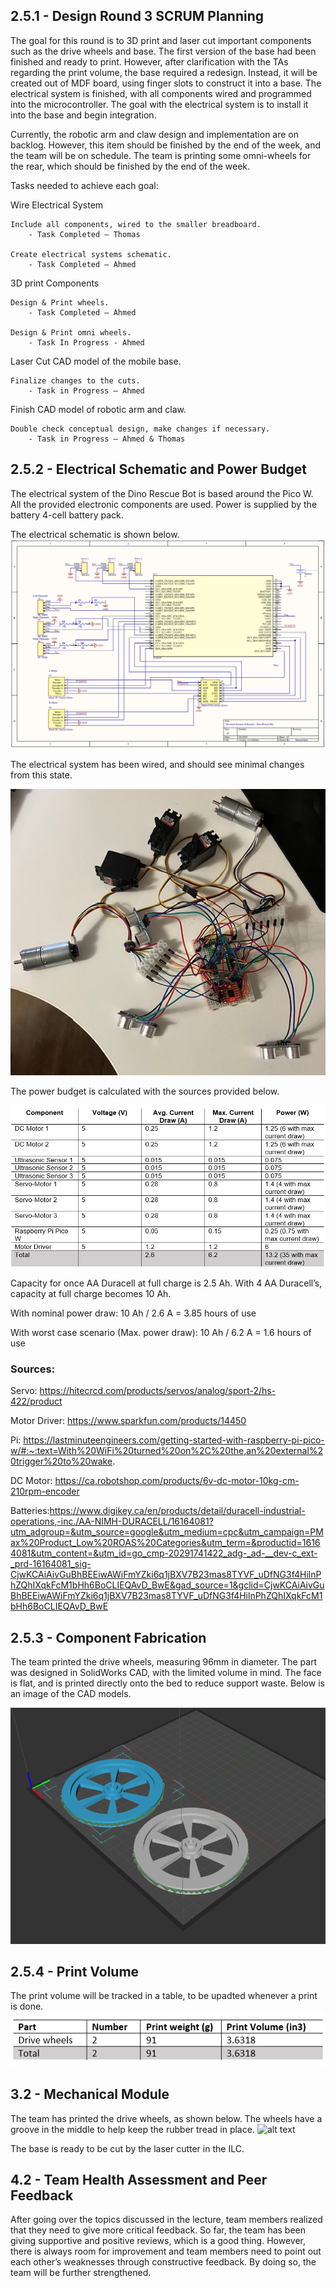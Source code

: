## 2.5.1 - Design Round 3 SCRUM Planning 
The goal for this round is to 3D print and laser cut important components such as the drive wheels and base. The first version of the base had been finished and ready to print. However, after clarification with the TAs regarding the print volume, the base required a redesign. Instead, it will be created out of MDF board, using finger slots to construct it into a base. The electrical system is finished, with all components wired and programmed into the microcontroller. The goal with the electrical system is to install it into the base and begin integration.

Currently, the robotic arm and claw design and implementation are on backlog. However, this item should be finished by the end of the week, and the team will be on schedule. The team is printing some omni-wheels for the rear, which should be finished by the end of the week.


Tasks needed to achieve each goal:

Wire Electrical System 
    
    Include all components, wired to the smaller breadboard.
        - Task Completed – Thomas

    Create electrical systems schematic.
	    - Task Completed – Ahmed

3D print Components

    Design & Print wheels.
    	- Task Completed – Ahmed

    Design & Print omni wheels.
        - Task In Progress - Ahmed

Laser Cut CAD model of the mobile base.

    Finalize changes to the cuts.
        - Task in Progress – Ahmed

Finish CAD model of robotic arm and claw.

    Double check conceptual design, make changes if necessary.
	    - Task in Progress – Ahmed & Thomas


## 2.5.2 - Electrical Schematic and Power Budget 
The electrical system of the Dino Rescue Bot is based around the Pico W. All the provided electronic components are used. Power is supplied by the battery 4-cell battery pack. 

The electrical schematic is shown below. 
![alt text](image-5.png)

The electrical system has been wired, and should see minimal changes from this state.

![alt text](image-6.png)

The power budget is calculated with the sources provided below.


![alt text](image-3.png)

Capacity for once AA Duracell at full charge is 2.5 Ah. With 4 AA Duracell’s, capacity at full charge becomes 10 Ah.

With nominal power draw: 10 Ah / 2.6 A = 3.85 hours of use

With worst case scenario (Max. power draw): 10 Ah / 6.2 A = 1.6 hours of use 

### Sources:
Servo: https://hitecrcd.com/products/servos/analog/sport-2/hs-422/product

Motor Driver: https://www.sparkfun.com/products/14450

Pi: https://lastminuteengineers.com/getting-started-with-raspberry-pi-pico-w/#:~:text=With%20WiFi%20turned%20on%2C%20the,an%20external%20trigger%20to%20wake.

DC Motor: https://ca.robotshop.com/products/6v-dc-motor-10kg-cm-210rpm-encoder

Batteries:https://www.digikey.ca/en/products/detail/duracell-industrial-operations,-inc./AA-NIMH-DURACELL/16164081?utm_adgroup=&utm_source=google&utm_medium=cpc&utm_campaign=PMax%20Product_Low%20ROAS%20Categories&utm_term=&productid=16164081&utm_content=&utm_id=go_cmp-20291741422_adg-_ad-__dev-c_ext-_prd-16164081_sig-CjwKCAiAivGuBhBEEiwAWiFmYZki6q1jBXV7B23mas8TYVF_uDfNG3f4HilnPhZQhIXqkFcM1bHh6BoCLIEQAvD_BwE&gad_source=1&gclid=CjwKCAiAivGuBhBEEiwAWiFmYZki6q1jBXV7B23mas8TYVF_uDfNG3f4HilnPhZQhIXqkFcM1bHh6BoCLIEQAvD_BwE


## 2.5.3 - Component Fabrication

The team printed the drive wheels, measuring 96mm in diameter. The part was designed in SolidWorks CAD, with the limited volume in mind. The face is flat, and is printed directly onto the bed to reduce support waste. Below is an image of the CAD models. 

![alt text](image-1.png)

## 2.5.4 - Print Volume
The print volume will be tracked in a table, to be upadted whenever a print is done. 
![alt text](image-2.png)

## 3.2 - Mechanical Module 
The team has printed the drive wheels, as shown below. The wheels have a groove in the middle to help keep the rubber tread in place. 
![alt text](image-8.png)

The base is ready to be cut by the laser cutter in the ILC.

## 4.2 - Team Health Assessment and Peer Feedback
After going over the topics discussed in the lecture, team members realized that they need to give more critical feedback. So far, the team has been giving supportive and positive reviews, which is a good thing. However, there is always room for improvement and team members need to point out each other’s weaknesses through constructive feedback. By doing so, the team will be further strengthened.